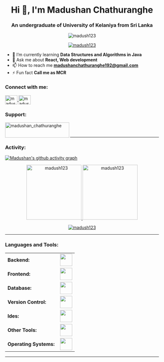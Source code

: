 <h1 align="center">Hi 👋, I'm Madushan Chathuranghe</h1>
<h3 align="center">An undergraduate of University of Kelaniya from Sri Lanka</h3>

<p align="center">
  <img src="https://komarev.com/ghpvc/?username=madush123&label=Profile%20views&color=0e75b6&style=flat" alt="madush123" />
</p>

<p align="center">
  <a href="https://github.com/ryo-ma/github-profile-trophy">
    <img src="https://github-profile-trophy.vercel.app/?username=madush123" alt="madush123" />
  </a>
</p>

- 🌱 I’m currently learning **Data Structures and Algorithms in Java**
- 💬 Ask me about **React, Web development**
- 📫 How to reach me **madushanchathuranghe192@gmail.com**
- ⚡ Fun fact **Call me as MCR**

<h3 align="left">Connect with me:</h3>
<p align="left">
  <a href="https://linkedin.com/in/madushanchathuranghe" target="blank">
    <img align="center" src="https://raw.githubusercontent.com/rahuldkjain/github-profile-readme-generator/master/src/images/icons/Social/linked-in-alt.svg" alt="madushanchathuranghe" height="30" width="40" />
  </a>
  <a href="https://instagram.com/madushan_chathuranghe" target="blank">
    <img align="center" src="https://raw.githubusercontent.com/rahuldkjain/github-profile-readme-generator/master/src/images/icons/Social/instagram.svg" alt="madushan_chathuranghe" height="30" width="40" />
  </a>
</p>

<h3 align="left">Support:</h3>
<p>
  <a href="https://www.buymeacoffee.com/madushan_chathuranghe">
    <img align="left" src="https://cdn.buymeacoffee.com/buttons/v2/default-yellow.png" height="50" width="210" alt="madushan_chathuranghe" />
  </a>
</p>
<br><br>

------
<h3 align="left">Activity:</h3>

[![Madushan's github activity graph](https://github-readme-activity-graph.vercel.app/graph?username=madush123&bg_color=100f0f&color=4c5e9e&line=4c569e&point=403e41&area=true&hide_border=true)](https://github.com/madush123/github-readme-activity-graph)

<div align="center">
  <a href="https://github.com/madush123">
    <img height="180em" src="https://github-readme-stats.vercel.app/api/top-langs?username=madush123&show_icons=true&locale=en&layout=compact&theme=tokyonight" alt="madush123"/>
    <img height="180em" src="https://github-readme-stats.vercel.app/api?username=madush123&show_icons=true&locale=en&layout=compact&theme=tokyonight" alt="madush123"/>
  </a>
</div>
<p align="center">
  <a href="https://github.com/madush123">
    <img src="https://github-readme-streak-stats.herokuapp.com/?user=madush123&&theme=tokyonight" alt="madush123" />
  </a>
</p>

------
<h3 align="left">Languages and Tools:</h3>
<table>
    <tr>
        <td style="font-weight: bold; padding-right: 10px; vertical-align: center; border: none;">Backend:</td>
        <td><img height="40" src="https://skillicons.dev/icons?i=php,java,python,nodejs,nginx,vite"/></td>
    </tr>
    <tr>
        <td style="font-weight: bold; padding-right: 10px; vertical-align: center;">Frontend:</td>
        <td><img height="40" src="https://skillicons.dev/icons?i=react,bootstrap,html,css,js,figma"/></td>
    </tr>
    <tr>
        <td style="font-weight: bold; padding-right: 10px; vertical-align: center; border: none;">Database:</td>
        <td><img height="40" src="https://skillicons.dev/icons?i=mysql"/></td>
    </tr>
    <tr>
        <td style="font-weight: bold; padding-right: 10px; vertical-align: center; border: none;">Version Control:</td>
        <td><img height="40" src="https://skillicons.dev/icons?i=git,github"/></td>
    </tr>
    <tr>
        <td style="font-weight: bold; padding-right: 10px; vertical-align: center; border: none;">Ides:</td>
        <td><img height="40" src="https://skillicons.dev/icons?i=vscode,visualstudio,pycharm,intellij"/></td>
    </tr>
    <tr>
        <td style="font-weight: bold; padding-right: 10px; vertical-align: center; border: none;">Other Tools:</td>
        <td><img height="40" src="https://skillicons.dev/icons?i=bash"/></td>
    </tr>
    <tr>
        <td style="font-weight: bold; padding-right: 10px; vertical-align: center; border: none;">Operating Systems:</td>
        <td><img height="40" src="https://skillicons.dev/icons?i=windows,debian,ubuntu"/></td>
    </tr>
</table>

------
